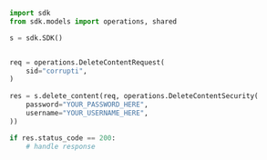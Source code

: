<!-- Start SDK Example Usage -->
```python
import sdk
from sdk.models import operations, shared

s = sdk.SDK()


req = operations.DeleteContentRequest(
    sid="corrupti",
)
    
res = s.delete_content(req, operations.DeleteContentSecurity(
    password="YOUR_PASSWORD_HERE",
    username="YOUR_USERNAME_HERE",
))

if res.status_code == 200:
    # handle response
```
<!-- End SDK Example Usage -->